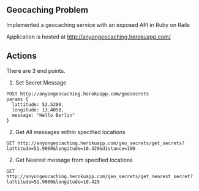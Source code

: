 ## Geocaching Problem
Implemented a geocaching service with an exposed API in Ruby on Rails

Application is hosted at http://anyongeocaching.herokuapp.com/
## Actions
There are 3 end points.

1. Set Secret Message
````
POST http://anyongeocaching.herokuapp.com/geosecrets
params {
  lattitude: 52.5200,
  longitude: 13.4050,
  message: "Hello Berlin"
}
````
2. Get All messages within specified locations

````
GET http://anyongeocaching.herokuapp.com/geo_secrets/get_secrets?lattitude=51.9060&longitude=10.429&distance=100
````

2. Get Nearest message from specified locations

````
GET http://anyongeocaching.herokuapp.com/geo_secrets/get_nearest_secret?lattitude=51.9060&longitude=10.429
````
